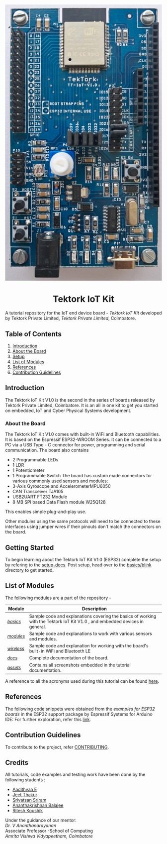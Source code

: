 ![The Tektork IoT V1.0](assets/label/IoT1.png)

<h1 align="center">Tektork IoT Kit</h1>

A tutorial repository for the IoT end device board - *Tektork IoT Kit* developed by 
Tektork Private Limited, *Tektork Private Limited*, Coimbatore.

## Table of Contents
1. [Introduction](#introduction)
2. [About the Board](#about-the-board)
3. [Setup](#setup-arduino-ide)
4. [List of Modules](#list-of-modules)
5. [References](#references)
6. [Contribution Guidelines](#contribution-guidelines)

## Introduction

The Tektork IoT Kit V1.0  is the second in the series of boards released by Tektork Private Limited, Coimbatore.
It is an all in one kit to get you started on embedded, IoT and Cyber Physical Systems development.

### About the Board

The  Tektork IoT Kit V1.0 comes with built-in WiFi and Bluetooth capabilities. It is based on the Espressif ESP32-WROOM Series.
It can be connected to a PC via a USB Type - C connector for power, programming and serial communication.
The board also contains
- 2 Programmable LEDs
- 1 LDR
- 1 Potentiometer
- 1 Programmable Switch
The board has custom made connectors for various commonly used sensors and modules:
- 3-Axis Gyroscope and AccelerometerMPU6050
- CAN Transceiver TJA105
- USB2UART FT232 Module
- 8 MB SPI based Data Flash module W25Q128

This enables simple plug-and-play use.

Other modules using the same protocols will need to be connected to these interfaces using jumper wires if their pinouts don't match the connectors on the board.

## Getting Started

To begin learning about the Tektork IoT Kit V1.0  (ESP32) complete the setup by refering to the [setup-docs](SETUP.md). Post setup, head over to the [basics/blink](basics/blink) directory to get started.

## List of Modules

The following modules are a part of the repository - 

| Module | Description|
| --------- | ------------ |
| [*basics*](basics/) | Sample code and explanations covering the basics of working with the Tektork IoT Kit V1.0 , and embedded devices in general.  |
| [*modules*](modules/) | Sample code and explanations to work with various sensors and modules.  |
| [*wireless*](wireless/) | Sample code and explanation for working with the board's built-in WiFi and Bluetooth LE |
| [*docs*](docs) | Complete documentation of the board. |
| [*assets*]() | Contains all screenshots embedded in the tutorial documentation. |

A reference to all the acronyms used during this tutorial can be found [here](./docs/Interfaces.md). 
## References

The following code snippets were obtained from the *examples for ESP32 boards* in the ESP32 support package by Espressif Systems for Arduino IDE:
For further exploration, refer this [link](#).
<!-- List of important links to be added towards the end.-->

## Contribution Guidelines
To contribute to the project, refer [CONTRIBUTING](CONTRIBUTING.md).

## Credits

All tutorials, code examples and testing work have been done by the following students :
* [Aadithyaa E](https://github.com/aadit-n3rdy)
* [Jeet Thakur](https://github.com/Jeet-Thakur)
* [Srivatsan Sriram](https://github.com/srivatssriram)
* [Ananthakrishnan Balajee](https://github.com/ananthakrishna7)
* [Ritesh Koushik](https://github.com/IAmRiteshKoushik)

Under the guidance of our mentor:  
*Dr. V Ananthanarayanan*   
Associate Professor -School of Computing  
*Amrita Vishwa Vidyapeetham, Coimbatore*


